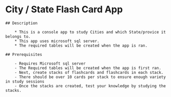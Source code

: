 # City / State Flash Card App

    ## Description

        * This is a console app to study Cities and which State/provice it belongs to.
        * This app uses microsoft sql server. 
        * The required tables will be created when the app is ran.

    ## Prerequisites

        - Requires Microsoft sql server
        - The Required tables will be created when the app is first ran.
        - Next, create stacks of flashcards and flashcards in each stack.
        - There should be over 10 cards per stack to ensure enough variety in study sessions
        - Once the stacks are created, test your knowledge by studying the stacks.


